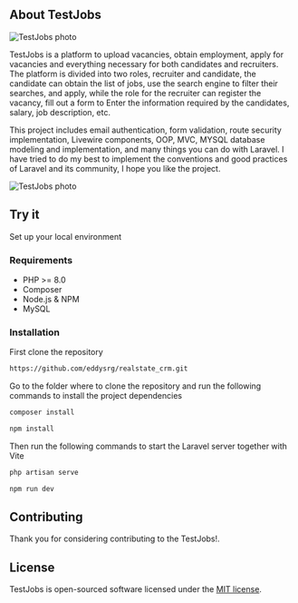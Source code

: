 ## About TestJobs

![TestJobs photo](https://drive.usercontent.google.com/download?id=1VSG63blIBW3Ph6ik8ZCv1Keena2XNvLL&export=view&authuser=0)

TestJobs is a platform to upload vacancies, obtain employment, apply for vacancies and everything necessary for both candidates and recruiters. The platform is divided into two roles, recruiter and candidate, the candidate can obtain the list of jobs, use the search engine to filter their searches, and apply, while the role for the recruiter can register the vacancy, fill out a form to Enter the information required by the candidates, salary, job description, etc.

This project includes email authentication, form validation, route security implementation, Livewire components, OOP, MVC, MYSQL database modeling and implementation, and many things you can do with Laravel. I have tried to do my best to implement the conventions and good practices of Laravel and its community, I hope you like the project.

![TestJobs photo](https://drive.usercontent.google.com/download?id=1lnMk3Ej8E6o6OjOPapMeg9QWQ60A79pq&export=view&authuser=0)

## Try it

Set up your local environment

### Requirements

-   PHP >= 8.0
-   Composer
-   Node.js & NPM
-   MySQL

### Installation

First clone the repository

```bash
https://github.com/eddysrg/realstate_crm.git
```

Go to the folder where to clone the repository and run the following commands to install the project dependencies

```bash
composer install

npm install
```

Then run the following commands to start the Laravel server together with Vite

```bash
php artisan serve

npm run dev
```

## Contributing

Thank you for considering contributing to the TestJobs!.

## License

TestJobs is open-sourced software licensed under the [MIT license](https://opensource.org/licenses/MIT).
